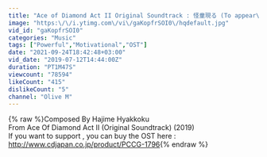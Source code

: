 ```yaml
---
title: "Ace of Diamond Act II Original Soundtrack : 怪童現る (To appear\/Theme of Hongo)"
image: "https:\/\/i.ytimg.com\/vi\/gaKopfrSOI0\/hqdefault.jpg"
vid_id: "gaKopfrSOI0"
categories: "Music"
tags: ["Powerful","Motivational","OST"]
date: "2021-09-24T18:42:48+03:00"
vid_date: "2019-07-12T14:44:00Z"
duration: "PT1M47S"
viewcount: "78594"
likeCount: "415"
dislikeCount: "5"
channel: "Olive M"
---
```

{% raw %}Composed By Hajime Hyakkoku<br />From Ace Of Diamond Act II (Original Soundtrack) (2019)<br />If you want to support , you can buy the OST here :<br /><a rel="nofollow" target="blank" href="http://www.cdjapan.co.jp/product/PCCG-1796">http://www.cdjapan.co.jp/product/PCCG-1796</a>{% endraw %}

